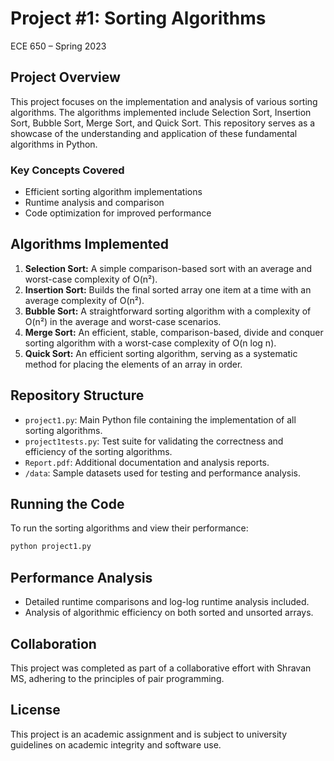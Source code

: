 # Project #1: Sorting Algorithms 
ECE 650 – Spring 2023

## Project Overview
This project focuses on the implementation and analysis of various sorting algorithms. The algorithms implemented include Selection Sort, Insertion Sort, Bubble Sort, Merge Sort, and Quick Sort. This repository serves as a showcase of the understanding and application of these fundamental algorithms in Python.

### Key Concepts Covered
- Efficient sorting algorithm implementations
- Runtime analysis and comparison
- Code optimization for improved performance

## Algorithms Implemented
1. **Selection Sort:** A simple comparison-based sort with an average and worst-case complexity of O(n²).
2. **Insertion Sort:** Builds the final sorted array one item at a time with an average complexity of O(n²).
3. **Bubble Sort:** A straightforward sorting algorithm with a complexity of O(n²) in the average and worst-case scenarios.
4. **Merge Sort:** An efficient, stable, comparison-based, divide and conquer sorting algorithm with a worst-case complexity of O(n log n).
5. **Quick Sort:** An efficient sorting algorithm, serving as a systematic method for placing the elements of an array in order.

## Repository Structure
- `project1.py`: Main Python file containing the implementation of all sorting algorithms.
- `project1tests.py`: Test suite for validating the correctness and efficiency of the sorting algorithms.
- `Report.pdf`: Additional documentation and analysis reports.
- `/data`: Sample datasets used for testing and performance analysis.

## Running the Code
To run the sorting algorithms and view their performance:

```bash
python project1.py
```

## Performance Analysis
- Detailed runtime comparisons and log-log runtime analysis included.
- Analysis of algorithmic efficiency on both sorted and unsorted arrays.

## Collaboration
This project was completed as part of a collaborative effort with Shravan MS, adhering to the principles of pair programming.


## License
This project is an academic assignment and is subject to university guidelines on academic integrity and software use.


